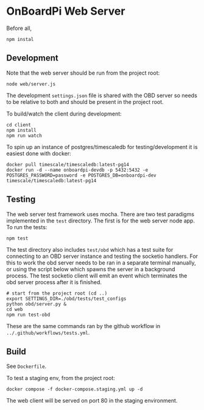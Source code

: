 # OnBoardPi Web Server

Before all,
```
npm instal
```

## Development
Note that the web server should be run from the project root:
```
node web/server.js
```
The development `settings.json` file is shared with the OBD server so needs to be relative to both and should be present in the project root.

To build/watch the client during development:
```
cd client
npm install
npm run watch
```

To spin up an instance of postgres/timescaledb for testing/development it is easiest done with docker:
```
docker pull timescale/timescaledb:latest-pg14
docker run -d --name onboardpi-devdb -p 5432:5432 -e POSTGRES_PASSWORD=password -e POSTGRES_DB=onboardpi-dev timescale/timescaledb:latest-pg14
```

## Testing

The web server test framework uses mocha. There are two test paradigms implemented in the `test` directory. The first is for the web server node app. To run the tests:

```
npm test
```

The test directory also includes `test/obd` which has a test suite for connecting to an OBD server instance and testing the socketio handlers. For this to work the obd server needs to be ran in a separate terminal manually, or using the script below which spawns the server in a background process. The test socketio client will emit an event which terminates the obd server process after it is finished.

```
# start from the project root (cd ..)
export SETTINGS_DIR=./obd/tests/test_configs
python obd/server.py & 
cd web
npm run test-obd
```

These are the same commands ran by the github workflow in `../.github/workflows/tests.yml`.

## Build
See `Dockerfile`. 

To test a staging env, from the project root:
```
docker compose -f docker-compose.staging.yml up -d
```

The web client will be served on port 80 in the staging environment.